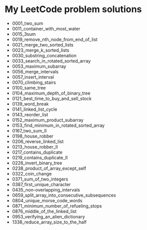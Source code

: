 # My LeetCode problem solutions

-   0001_two_sum
-   0011_container_with_most_water
-   0015_3sum
-   0019_remove_nth_node_from_end_of_list
-   0021_merge_two_sorted_lists
-   0023_merge_k_sorted_lists
-   0030_substring_concatenation
-   0033_search_in_rotated_sorted_array
-   0053_maximum_subarray
-   0056_merge_intervals
-   0057_insert_interval
-   0070_climbing_stairs
-   0100_same_tree
-   0104_maximum_depth_of_binary_tree
-   0121_best_time_to_buy_and_sell_stock
-   0139_word_break
-   0141_linked_list_cycle
-   0143_reorder_list
-   0152_maximum_product_subarray
-   0153_find_minimum_in_rotated_sorted_array
-   0167_two_sum_II
-   0198_house_robber
-   0206_reverse_linked_list
-   0213_house_robber_II
-   0217_contains_duplicate
-   0219_contains_duplicate_II
-   0226_invert_binary_tree
-   0238_product_of_array_except_self
-   0322_coin_change
-   0371_sum_of_two_integers
-   0387_first_unique_character
-   0435_non-overlapping_intervals
-   0659_split_array_into_consecutive_subsequences
-   0804_unique_morse_code_words
-   0871_minimum_number_of_refueling_stops
-   0876_middle_of_the_linked_list
-   0953_verifying_an_alien_dictionary
-   1338_reduce_array_size_to_the_half
